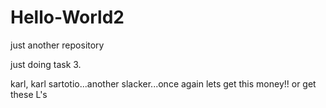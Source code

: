 # Hello-World2
just another repository 


just doing task 3.

karl, karl sartotio...another slacker...once again
lets get this money!!
or get these L's

